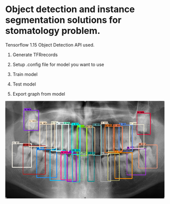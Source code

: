# Object detection and instance segmentation solutions for stomatology problem. 

Tensorflow 1.15 Object Detection API used. 




1. Generate TFRrecords

2. Setup .config file for model you want to use

3. Train model

4. Test model

5. Export graph from model




![Faster RCNN result](FasterRCNN.png)

